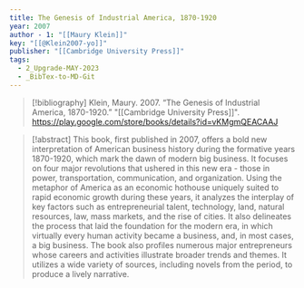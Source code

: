 ```yaml
---
title: The Genesis of Industrial America, 1870-1920
year: 2007
author - 1: "[[Maury Klein]]"
key: "[[@Klein2007-yo]]"
publisher: "[[Cambridge University Press]]"
tags:
  - 2_Upgrade-MAY-2023
  - _BibTex-to-MD-Git
---
```


> [!bibliography]
> Klein, Maury. 2007. “The Genesis of Industrial America, 1870-1920.” "[[Cambridge University Press]]". https://play.google.com/store/books/details?id=vKMgmQEACAAJ

> [!abstract]
> This book, first published in 2007, offers a bold new interpretation of American business history during the formative years 1870-1920, which mark the dawn of modern big business. It focuses on four major revolutions that ushered in this new era -  those in power, transportation, communication, and organization. Using the metaphor of America as an economic hothouse uniquely suited to rapid economic growth during these years, it analyzes the interplay of key factors such as entrepreneurial talent, technology, land, natural resources, law, mass markets, and the rise of cities. It also delineates the process that laid the foundation for the modern era, in which virtually every human activity became a business, and, in most cases, a big business. The book also profiles numerous major entrepreneurs whose careers and activities illustrate broader trends and themes. It utilizes a wide variety of sources, including novels from the period, to produce a lively narrative.